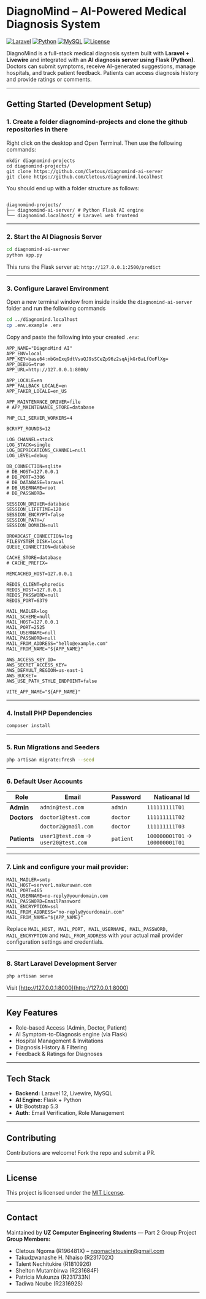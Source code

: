 # DiagnoMind – AI-Powered Medical Diagnosis System

[![Laravel](https://img.shields.io/badge/Laravel-12.x-red?logo=laravel)](https://laravel.com/)
[![Python](https://img.shields.io/badge/Flask-Python-blue?logo=python)](https://flask.palletsprojects.com/)
[![MySQL](https://img.shields.io/badge/MySQL-8.0+-lightgrey?logo=mysql)](https://www.mysql.com/)
[![License](https://img.shields.io/badge/license-MIT-green.svg)](LICENSE)

DiagnoMind is a full-stack medical diagnosis system built with **Laravel + Livewire** and integrated with an **AI diagnosis server using Flask (Python)**. Doctors can submit symptoms, receive AI-generated suggestions, manage hospitals, and track patient feedback. Patients can access diagnosis history and provide ratings or comments.

---

## Getting Started (Development Setup)

### 1. Create a folder diagnomind-projects and clone the github repositories in there

Right click on the desktop and Open Terminal. Then use the following commands:

```
mkdir diagnomind-projects
cd diagnomind-projects/
git clone https://github.com/Cletous/diagnomind-ai-server
git clone https://github.com/Cletous/diagnomind.localhost
```

You should end up with a folder structure as follows:

```

diagnomind-projects/
├── diagnomind-ai-server/ # Python Flask AI engine
└── diagnomind.localhost/ # Laravel web frontend

```

---

### 2. Start the AI Diagnosis Server

```bash
cd diagnomind-ai-server
python app.py
```

This runs the Flask server at: `http://127.0.0.1:2500/predict`

---

### 3. Configure Laravel Environment

Open a new terminal window from inside inside the `diagnomind-ai-server` folder and run the following commands

```bash
cd ../diagnomind.localhost
cp .env.example .env
```

Copy and paste the following into your created `.env`:

```dotenv
APP_NAME="DiagnoMind AI"
APP_ENV=local
APP_KEY=base64:mbGmIxq9dtVsuQJ9sSCeZp96z2sqAjkGrBaLfOoFlXg=
APP_DEBUG=true
APP_URL=http://127.0.0.1:8000/

APP_LOCALE=en
APP_FALLBACK_LOCALE=en
APP_FAKER_LOCALE=en_US

APP_MAINTENANCE_DRIVER=file
# APP_MAINTENANCE_STORE=database

PHP_CLI_SERVER_WORKERS=4

BCRYPT_ROUNDS=12

LOG_CHANNEL=stack
LOG_STACK=single
LOG_DEPRECATIONS_CHANNEL=null
LOG_LEVEL=debug

DB_CONNECTION=sqlite
# DB_HOST=127.0.0.1
# DB_PORT=3306
# DB_DATABASE=laravel
# DB_USERNAME=root
# DB_PASSWORD=

SESSION_DRIVER=database
SESSION_LIFETIME=120
SESSION_ENCRYPT=false
SESSION_PATH=/
SESSION_DOMAIN=null

BROADCAST_CONNECTION=log
FILESYSTEM_DISK=local
QUEUE_CONNECTION=database

CACHE_STORE=database
# CACHE_PREFIX=

MEMCACHED_HOST=127.0.0.1

REDIS_CLIENT=phpredis
REDIS_HOST=127.0.0.1
REDIS_PASSWORD=null
REDIS_PORT=6379

MAIL_MAILER=log
MAIL_SCHEME=null
MAIL_HOST=127.0.0.1
MAIL_PORT=2525
MAIL_USERNAME=null
MAIL_PASSWORD=null
MAIL_FROM_ADDRESS="hello@example.com"
MAIL_FROM_NAME="${APP_NAME}"

AWS_ACCESS_KEY_ID=
AWS_SECRET_ACCESS_KEY=
AWS_DEFAULT_REGION=us-east-1
AWS_BUCKET=
AWS_USE_PATH_STYLE_ENDPOINT=false

VITE_APP_NAME="${APP_NAME}"

```

---

### 4. Install PHP Dependencies

```bash
composer install
```

---

### 5. Run Migrations and Seeders

```bash
php artisan migrate:fresh --seed
```

---

### 6. Default User Accounts

| Role         | Email                                | Password  | Natioanal Id                    |
| ------------ | ------------------------------------ | --------- | ------------------------------- |
| **Admin**    | `admin@test.com`                     | `admin`   | `111111111T01`                  |
| **Doctors**  | `doctor1@test.com`                   | `doctor`  | `111111111T02`                  |
|              | `doctor2@gmail.com`                  | `doctor`  | `111111111T03`                  |
| **Patients** | `user1@test.com` → `user20@test.com` | `patient` | `100000001T01` → `100000001T01` |

---

### 7. Link and configure your mail provider:

```dotenv
MAIL_MAILER=smtp
MAIL_HOST=server1.makuruwan.com
MAIL_PORT=465
MAIL_USERNAME=no-reply@yourdomain.com
MAIL_PASSWORD=EmailPassword
MAIL_ENCRYPTION=ssl
MAIL_FROM_ADDRESS="no-reply@yourdomain.com"
MAIL_FROM_NAME="${APP_NAME}"
```

Replace `MAIL_HOST, MAIL_PORT, MAIL_USERNAME, MAIL_PASSWORD, MAIL_ENCRYPTION` and `MAIL_FROM_ADDRESS` with your actual mail provider configuration settings and credentials.

---

### 8. Start Laravel Development Server

```bash
php artisan serve
```

Visit [http://127.0.0.1:8000](http://127.0.0.1:8000)

---

## Key Features

-   Role-based Access (Admin, Doctor, Patient)
-   AI Symptom-to-Diagnosis engine (via Flask)
-   Hospital Management & Invitations
-   Diagnosis History & Filtering
-   Feedback & Ratings for Diagnoses

---

## Tech Stack

-   **Backend:** Laravel 12, Livewire, MySQL
-   **AI Engine:** Flask + Python
-   **UI:** Bootstrap 5.3
-   **Auth:** Email Verification, Role Management

---

## Contributing

Contributions are welcome! Fork the repo and submit a PR.

---

## License

This project is licensed under the [MIT License](LICENSE).

---

## Contact

Maintained by **UZ Computer Engineering Students** — Part 2 Group Project
**Group Members:**

-   Cletous Ngoma (R196481X) – [ngomacletousjnr@gmail.com](mailto:ngomacletousjnr@gmail.com)
-   Takudzwanashe H. Nhaiso (R231702X)
-   Talent Nechitukire (R1810926)
-   Shelton Mutambirwa (R231684F)
-   Patricia Mukunza (R231733N)
-   Tadiwa Ncube (R231692S)

---
